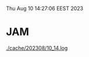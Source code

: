 Thu Aug 10 14:27:06 EEST 2023
# JAM
<a href='./cache/202308/10_14.log'>./cache/202308/10_14.log</a>
